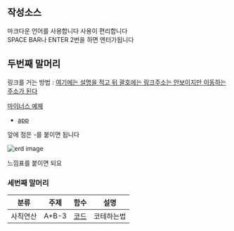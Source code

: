 ## 작성소스

마크다운 언어를 사용합니다
사용이 편리합니다  
SPACE BAR나 ENTER 2번을 하면 엔터가됩니다

## 두번째 말머리

링크를 거는 방법 : [여기에는 설명을 적고 뒤 괄호에는 링크주소는 안보이지만 이동하는 주소가 된다](https://www.google.co.kr/)

[마이너스 예졔](https://github.com/chanwho/study_javas/blob/master/src/minusAB.java)

- [app](https://github.com/chanwho/study_javas/blob/master/src/App.java)

앞에 점은 -를 붙이면 됩니다

![erd image](https://img1.daumcdn.net/thumb/R1280x0/?scode=mtistory2&fname=https%3A%2F%2Fblog.kakaocdn.net%2Fdn%2Fpn457%2Fbtqzmk6oWyF%2FZUMK8tZjx8mGaVK1YiL2Jk%2Fimg.webp)

느낌표를 붙이면 되요

### 세번째 말머리




| 분류 | 주제 | 함수 | 설명 |
| ---- | ---- | ---- | ---- |
|사칙연산|A+B-3|[코드](https://github.com/chanwho/study_javas/blob/master/src/AplusBminus3.java)|코테하는법
